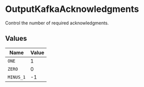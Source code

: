 # OutputKafkaAcknowledgments

Control the number of required acknowledgments.


## Values

| Name      | Value     |
| --------- | --------- |
| `ONE`     | 1         |
| `ZERO`    | 0         |
| `MINUS_1` | -1        |